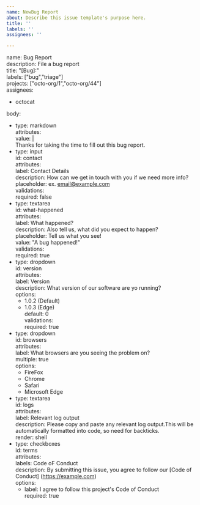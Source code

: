 ```yaml
---
name: NewBug Report
about: Describe this issue template's purpose here.
title: ''
labels: ''
assignees: ''

---
```


name: Bug Report  
description: File a bug report  
title: "[Bug]:"  
labels: ["bug","triage"]  
projects: ["octo-org/1","octo-org/44"]  
assignees:

- octocat

body:

- type: markdown  
  attributes:  
   value: |  
   Thanks for taking the time to fill out this bug report.
- type: input  
  id: contact  
  attributes:  
   label: Contact Details  
   description: How can we get in touch with you if we need more info?
  placeholder: ex. email@example.com  
  validations:  
   required: false
- type: textarea  
  id: what-happened  
  attributes:  
   label: What happened?  
   description: Also tell us, what did you expect to happen?  
   placeholder: Tell us what you see!  
   value: "A bug happened!"  
  validations:  
   required: true
- type: dropdown  
  id: version  
  attributes:  
   label: Version  
   description: What version of our software are yo running?  
   options:  
   - 1.0.2 (Default)  
   - 1.0.3 (Edge)  
   default: 0  
  validations:  
   required: true
- type: dropdown  
  id: browsers  
  attributes:  
   label: What browsers are you seeing the problem on?  
   multiple: true  
   options:  
   - FireFox  
   - Chrome  
   - Safari  
   - Microsoft Edge
- type: textarea  
  id: logs  
  attributes:  
   label: Relevant log output  
   description: Please copy and paste any relevant log output.This will be automatically formatted into code, so need for backticks.  
   render: shell
- type: checkboxes  
  id: terms  
  attributes:  
   labels: Code oF Conduct  
   description: By submitting this issue, you agree to follow our [Code of Conduct] (https://example.com)  
   options:  
   - label: I agree to follow this project's Code of Conduct  
   required: true
